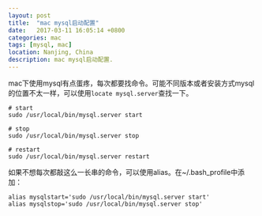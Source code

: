 ```yaml
---
layout: post
title:  "mac mysql启动配置"
date:   2017-03-11 16:05:14 +0800
categories: mac
tags: [mysql, mac]
location: Nanjing, China
description: mac mysql启动配置.
---
```


mac下使用mysql有点蛋疼，每次都要找命令。可能不同版本或者安装方式mysql的位置不太一样，可以使用`locate mysql.server`查找一下。

```shell
# start
sudo /usr/local/bin/mysql.server start

# stop
sudo /usr/local/bin/mysql.server stop

# restart
sudo /usr/local/bin/mysql.server restart
```

如果不想每次都敲这么一长串的命令，可以使用alias。在~/.bash_profile中添加：

```shell
alias mysqlstart='sudo /usr/local/bin/mysql.server start'
alias mysqlstop='sudo /usr/local/bin/mysql.server stop'
```